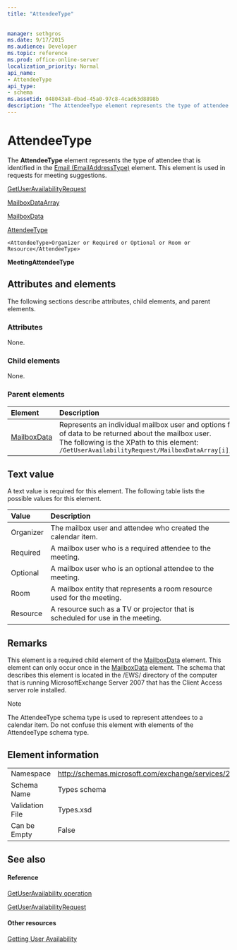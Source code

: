 ```yaml
---
title: "AttendeeType"
 
 
manager: sethgros
ms.date: 9/17/2015
ms.audience: Developer
ms.topic: reference
ms.prod: office-online-server
localization_priority: Normal
api_name:
- AttendeeType
api_type:
- schema
ms.assetid: 048043a8-dbad-45a0-97c8-4cad63d8898b
description: "The AttendeeType element represents the type of attendee that is identified in the Email (EmailAddressType) element. This element is used in requests for meeting suggestions."
---
```


# AttendeeType

The **AttendeeType** element represents the type of attendee that is identified in the [Email (EmailAddressType)](email-emailaddresstype.md) element. This element is used in requests for meeting suggestions. 
  
[GetUserAvailabilityRequest](getuseravailabilityrequest.md)
  
[MailboxDataArray](mailboxdataarray.md)
  
[MailboxData](mailboxdata.md)
  
[AttendeeType](attendeetype.md)
  
```
<AttendeeType>Organizer or Required or Optional or Room or Resource</AttendeeType>
```

 **MeetingAttendeeType**
## Attributes and elements

The following sections describe attributes, child elements, and parent elements.
  
### Attributes

None.
  
### Child elements

None.
  
### Parent elements

|**Element**|**Description**|
|:-----|:-----|
|[MailboxData](mailboxdata.md) <br/> |Represents an individual mailbox user and options for the type of data to be returned about the mailbox user.  <br/> The following is the XPath to this element:  <br/>  `/GetUserAvailabilityRequest/MailboxDataArray[i]/MailboxData` <br/> |
   
## Text value

A text value is required for this element. The following table lists the possible values for this element.
  
|**Value**|**Description**|
|:-----|:-----|
|Organizer  <br/> |The mailbox user and attendee who created the calendar item.  <br/> |
|Required  <br/> |A mailbox user who is a required attendee to the meeting.  <br/> |
|Optional  <br/> |A mailbox user who is an optional attendee to the meeting.  <br/> |
|Room  <br/> |A mailbox entity that represents a room resource used for the meeting.  <br/> |
|Resource  <br/> |A resource such as a TV or projector that is scheduled for use in the meeting.  <br/> |
   
## Remarks

This element is a required child element of the [MailboxData](mailboxdata.md) element. This element can only occur once in the [MailboxData](mailboxdata.md) element. The schema that describes this element is located in the /EWS/ directory of the computer that is running MicrosoftExchange Server 2007 that has the Client Access server role installed. 
  
> [!NOTE]
> The AttendeeType schema type is used to represent attendees to a calendar item. Do not confuse this element with elements of the AttendeeType schema type. 
  
## Element information

|||
|:-----|:-----|
|Namespace  <br/> |http://schemas.microsoft.com/exchange/services/2006/types  <br/> |
|Schema Name  <br/> |Types schema  <br/> |
|Validation File  <br/> |Types.xsd  <br/> |
|Can be Empty  <br/> |False  <br/> |
   
## See also

#### Reference

[GetUserAvailability operation](getuseravailability-operation.md)
  
[GetUserAvailabilityRequest](getuseravailabilityrequest.md)
#### Other resources

[Getting User Availability](http://msdn.microsoft.com/library/d4133fcb-9b0f-4e6b-aadf-a389da83516a%28Office.15%29.aspx)

